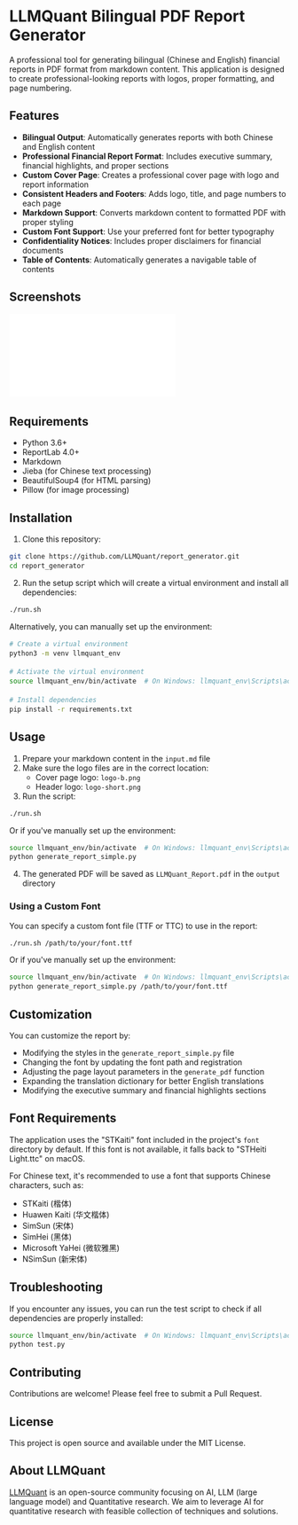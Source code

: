 # LLMQuant Bilingual PDF Report Generator

A professional tool for generating bilingual (Chinese and English) financial reports in PDF format from markdown content. This application is designed to create professional-looking reports with logos, proper formatting, and page numbering.

## Features

- **Bilingual Output**: Automatically generates reports with both Chinese and English content
- **Professional Financial Report Format**: Includes executive summary, financial highlights, and proper sections
- **Custom Cover Page**: Creates a professional cover page with logo and report information
- **Consistent Headers and Footers**: Adds logo, title, and page numbers to each page
- **Markdown Support**: Converts markdown content to formatted PDF with proper styling
- **Custom Font Support**: Use your preferred font for better typography
- **Confidentiality Notices**: Includes proper disclaimers for financial documents
- **Table of Contents**: Automatically generates a navigable table of contents

## Screenshots

![Sample Report](output/LLMQuant_Report.pdf)

## Requirements

- Python 3.6+
- ReportLab 4.0+
- Markdown
- Jieba (for Chinese text processing)
- BeautifulSoup4 (for HTML parsing)
- Pillow (for image processing)

## Installation

1. Clone this repository:
```bash
git clone https://github.com/LLMQuant/report_generator.git
cd report_generator
```

2. Run the setup script which will create a virtual environment and install all dependencies:
```bash
./run.sh
```

Alternatively, you can manually set up the environment:
```bash
# Create a virtual environment
python3 -m venv llmquant_env

# Activate the virtual environment
source llmquant_env/bin/activate  # On Windows: llmquant_env\Scripts\activate

# Install dependencies
pip install -r requirements.txt
```

## Usage

1. Prepare your markdown content in the `input.md` file
2. Make sure the logo files are in the correct location:
   - Cover page logo: `logo-b.png`
   - Header logo: `logo-short.png`
3. Run the script:
```bash
./run.sh
```

Or if you've manually set up the environment:
```bash
source llmquant_env/bin/activate  # On Windows: llmquant_env\Scripts\activate
python generate_report_simple.py
```

4. The generated PDF will be saved as `LLMQuant_Report.pdf` in the `output` directory

### Using a Custom Font

You can specify a custom font file (TTF or TTC) to use in the report:
```bash
./run.sh /path/to/your/font.ttf
```

Or if you've manually set up the environment:
```bash
source llmquant_env/bin/activate  # On Windows: llmquant_env\Scripts\activate
python generate_report_simple.py /path/to/your/font.ttf
```

## Customization

You can customize the report by:

- Modifying the styles in the `generate_report_simple.py` file
- Changing the font by updating the font path and registration
- Adjusting the page layout parameters in the `generate_pdf` function
- Expanding the translation dictionary for better English translations
- Modifying the executive summary and financial highlights sections

## Font Requirements

The application uses the "STKaiti" font included in the project's `font` directory by default. If this font is not available, it falls back to "STHeiti Light.ttc" on macOS.

For Chinese text, it's recommended to use a font that supports Chinese characters, such as:
- STKaiti (楷体)
- Huawen Kaiti (华文楷体)
- SimSun (宋体)
- SimHei (黑体)
- Microsoft YaHei (微软雅黑)
- NSimSun (新宋体)

## Troubleshooting

If you encounter any issues, you can run the test script to check if all dependencies are properly installed:
```bash
source llmquant_env/bin/activate  # On Windows: llmquant_env\Scripts\activate
python test.py
```

## Contributing

Contributions are welcome! Please feel free to submit a Pull Request.

## License

This project is open source and available under the MIT License.

## About LLMQuant

[LLMQuant](https://github.com/LLMQuant) is an open-source community focusing on AI, LLM (large language model) and Quantitative research. We aim to leverage AI for quantitative research with feasible collection of techniques and solutions. 